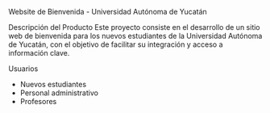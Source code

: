 Website de Bienvenida - Universidad Autónoma de Yucatán

Descripción del Producto
Este proyecto consiste en el desarrollo de un sitio web de bienvenida para los nuevos estudiantes de la Universidad Autónoma de Yucatán, con el objetivo de facilitar su integración y acceso a información clave.

Usuarios
- Nuevos estudiantes
- Personal administrativo
- Profesores
